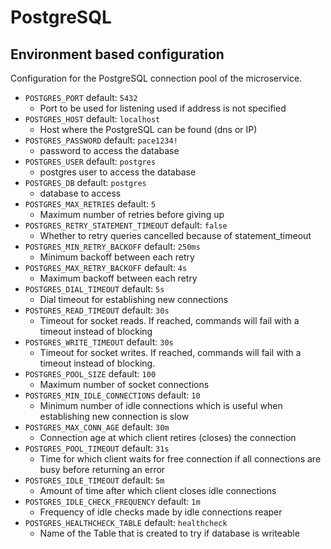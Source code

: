 # PostgreSQL


## Environment based configuration

Configuration for the PostgreSQL connection pool of the microservice.

* `POSTGRES_PORT` default: `5432`
    * Port to be used for listening used if address is not specified
* `POSTGRES_HOST` default: `localhost`
    * Host where the PostgreSQL can be found (dns or IP)
* `POSTGRES_PASSWORD` default: `pace1234!`
    * password to access the database
* `POSTGRES_USER` default: `postgres`
    * postgres user to access the database
* `POSTGRES_DB` default: `postgres`
    * database to access
* `POSTGRES_MAX_RETRIES` default: `5`
    * Maximum number of retries before giving up
* `POSTGRES_RETRY_STATEMENT_TIMEOUT` default: `false`
    * Whether to retry queries cancelled because of statement_timeout
* `POSTGRES_MIN_RETRY_BACKOFF` default: `250ms`
    *  Minimum backoff between each retry
* `POSTGRES_MAX_RETRY_BACKOFF` default: `4s`
    * Maximum backoff between each retry
* `POSTGRES_DIAL_TIMEOUT` default: `5s`
    * Dial timeout for establishing new connections
* `POSTGRES_READ_TIMEOUT` default: `30s`
    *  Timeout for socket reads. If reached, commands will fail with a timeout instead of blocking
* `POSTGRES_WRITE_TIMEOUT` default: `30s`
    * Timeout for socket writes. If reached, commands will fail with a timeout instead of blocking.
* `POSTGRES_POOL_SIZE` default: `100`
    * Maximum number of socket connections
* `POSTGRES_MIN_IDLE_CONNECTIONS` default: `10`
    * Minimum number of idle connections which is useful when establishing new connection is slow
* `POSTGRES_MAX_CONN_AGE` default: `30m`
    * Connection age at which client retires (closes) the connection
* `POSTGRES_POOL_TIMEOUT` default: `31s`
    * Time for which client waits for free connection if all connections are busy before returning an error
* `POSTGRES_IDLE_TIMEOUT` default: `5m`
    * Amount of time after which client closes idle connections
* `POSTGRES_IDLE_CHECK_FREQUENCY` default: `1m`
    * Frequency of idle checks made by idle connections reaper
* `POSTGRES_HEALTHCHECK_TABLE` default: `healthcheck`
    * Name of the Table that is created to try if database is writeable 
